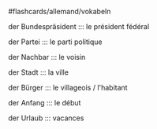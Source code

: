 #flashcards/allemand/vokabeln

der Bundespräsident ::: le président fédéral
<!--SR:!2022-11-04,4,284-->
der Partei ::: le parti politique
<!--SR:!2022-11-04,4,284-->
der Nachbar ::: le voisin
<!--SR:!2022-11-16,16,290!2022-11-17,17,290-->
der Stadt ::: la ville
<!--SR:!2022-11-17,17,290-->
der Bürger ::: le villageois / l'habitant
<!--SR:!2022-11-17,17,290-->
der Anfang ::: le début
<!--SR:!2022-11-16,16,290!2022-11-14,14,290-->
der Urlaub ::: vacances
<!--SR:!2022-11-12,12,270!2022-11-12,12,270-->
